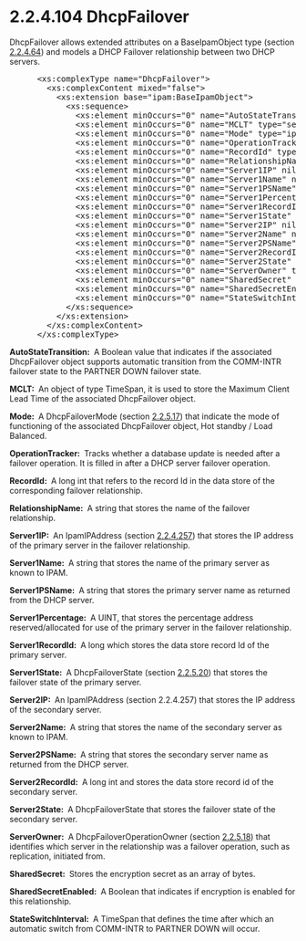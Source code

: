 <html dir="LTR" xmlns:mshelp="http://msdn.microsoft.com/mshelp" xmlns:ddue="http://ddue.schemas.microsoft.com/authoring/2003/5" xmlns:xlink="http://www.w3.org/1999/xlink" xmlns:tool="http://www.microsoft.com/tooltip">
 <body>
 <div id="header">
 <h1 class="heading">2.2.4.104 DhcpFailover</h1>
 </div>
 <div id="mainSection">
 <div id="mainBody">
 <div id="allHistory" class="saveHistory"></div>
 <div id="sectionSection0" class="section" name="collapseableSection">
 

<p>DhcpFailover allows extended attributes on a BaseIpamObject
type (section <a href="1296bf34-5951-47ed-bbe0-a328f0630865.md">2.2.4.64</a>)
and models a DHCP Failover relationship between two DHCP servers.</p>

<dl>
<dd>
<div><pre> &lt;xs:complexType name=&quot;DhcpFailover&quot;&gt;
   &lt;xs:complexContent mixed=&quot;false&quot;&gt;
     &lt;xs:extension base=&quot;ipam:BaseIpamObject&quot;&gt;
       &lt;xs:sequence&gt;
         &lt;xs:element minOccurs=&quot;0&quot; name=&quot;AutoStateTransition&quot; type=&quot;xsd:boolean&quot; /&gt;
         &lt;xs:element minOccurs=&quot;0&quot; name=&quot;MCLT&quot; type=&quot;ser:duration&quot; /&gt;
         &lt;xs:element minOccurs=&quot;0&quot; name=&quot;Mode&quot; type=&quot;ipam:DhcpFailoverMode&quot; /&gt;
         &lt;xs:element minOccurs=&quot;0&quot; name=&quot;OperationTracker&quot; nillable=&quot;true&quot; type=&quot;ipam:ArrayOfDhcpFailoverOperations&quot; /&gt;
         &lt;xs:element minOccurs=&quot;0&quot; name=&quot;RecordId&quot; type=&quot;xsd:long&quot; /&gt;
         &lt;xs:element minOccurs=&quot;0&quot; name=&quot;RelationshipName&quot; nillable=&quot;true&quot; type=&quot;xsd:string&quot; /&gt;
         &lt;xs:element minOccurs=&quot;0&quot; name=&quot;Server1IP&quot; nillable=&quot;true&quot; type=&quot;sysnet:IPAddress&quot; /&gt;
         &lt;xs:element minOccurs=&quot;0&quot; name=&quot;Server1Name&quot; nillable=&quot;true&quot; type=&quot;xsd:string&quot; /&gt;
         &lt;xs:element minOccurs=&quot;0&quot; name=&quot;Server1PSName&quot; nillable=&quot;true&quot; type=&quot;xsd:string&quot; /&gt;
         &lt;xs:element minOccurs=&quot;0&quot; name=&quot;Server1Percentage&quot; type=&quot;xsd:unsignedInt&quot; /&gt;
         &lt;xs:element minOccurs=&quot;0&quot; name=&quot;Server1RecordId&quot; type=&quot;xsd:long&quot; /&gt;
         &lt;xs:element minOccurs=&quot;0&quot; name=&quot;Server1State&quot; type=&quot;ipam:DhcpFailoverState&quot; /&gt;
         &lt;xs:element minOccurs=&quot;0&quot; name=&quot;Server2IP&quot; nillable=&quot;true&quot; type=&quot;sysnet:IPAddress&quot; /&gt;
         &lt;xs:element minOccurs=&quot;0&quot; name=&quot;Server2Name&quot; nillable=&quot;true&quot; type=&quot;xsd:string&quot; /&gt;
         &lt;xs:element minOccurs=&quot;0&quot; name=&quot;Server2PSName&quot; nillable=&quot;true&quot; type=&quot;xsd:string&quot; /&gt;
         &lt;xs:element minOccurs=&quot;0&quot; name=&quot;Server2RecordId&quot; type=&quot;xsd:long&quot; /&gt;
         &lt;xs:element minOccurs=&quot;0&quot; name=&quot;Server2State&quot; type=&quot;ipam:DhcpFailoverState&quot; /&gt;
         &lt;xs:element minOccurs=&quot;0&quot; name=&quot;ServerOwner&quot; type=&quot;ipam:DhcpFailoverOperationOwner&quot; /&gt;
         &lt;xs:element minOccurs=&quot;0&quot; name=&quot;SharedSecret&quot; nillable=&quot;true&quot; type=&quot;xsd:base64Binary&quot; /&gt;
         &lt;xs:element minOccurs=&quot;0&quot; name=&quot;SharedSecretEnabled&quot; type=&quot;xsd:boolean&quot; /&gt;
         &lt;xs:element minOccurs=&quot;0&quot; name=&quot;StateSwitchInterval&quot; type=&quot;ser:duration&quot; /&gt;
       &lt;/xs:sequence&gt;
     &lt;/xs:extension&gt;
   &lt;/xs:complexContent&gt;
 &lt;/xs:complexType&gt;
</pre></div>
</dd></dl>

<p><b>AutoStateTransition: </b> A Boolean value that
indicates if the associated DhcpFailover object supports automatic transition
from the COMM-INTR failover state to the PARTNER DOWN failover state.</p>

<p><b>MCLT: </b> An object of type TimeSpan, it is used
to store the Maximum Client Lead Time of the associated DhcpFailover object.</p>

<p><b>Mode: </b> A DhcpFailoverMode (section <a href="a061b56d-5867-4dbb-bc0f-9c9453320d3e.md">2.2.5.17</a>) that indicate
the mode of functioning of the associated DhcpFailover object, Hot standby /
Load Balanced.</p>

<p><b>OperationTracker: </b> Tracks whether a database
update is needed after a failover operation. It is filled in after a DHCP
server failover operation.</p>

<p><b>RecordId: </b> A long int that refers to the
record Id in the data store of the corresponding failover relationship.</p>

<p><b>RelationshipName: </b> A string that stores the
name of the failover relationship.</p>

<p><b>Server1IP: </b> An IpamIPAddress (section <a href="364a63ef-be28-498d-a67d-ed3df88b545a.md">2.2.4.257</a>) that stores the
IP address of the primary server in the failover relationship.</p>

<p><b>Server1Name: </b> A string that stores the name of
the primary server as known to IPAM.</p>

<p><b>Server1PSName: </b> A string that stores the
primary server name as returned from the DHCP server.</p>

<p><b>Server1Percentage: </b> A UINT, that stores the
percentage address reserved/allocated for use of the primary server in the
failover relationship.</p>

<p><b>Server1RecordId: </b> A long which stores the data
store record Id of the primary server.</p>

<p><b>Server1State: </b> A DhcpFailoverState (section <a href="ef0a4760-ccfa-4def-a5cb-c30dd0d2dee1.md">2.2.5.20</a>) that stores the
failover state of the primary server.</p>

<p><b>Server2IP: </b> An IpamIPAddress (section
2.2.4.257) that stores the IP address of the secondary server.</p>

<p><b>Server2Name: </b> A string that stores the name of
the secondary server as known to IPAM.</p>

<p><b>Server2PSName: </b> A string that stores the
secondary server name as returned from the DHCP server.</p>

<p><b>Server2RecordId: </b> A long int and stores the
data store record id of the secondary server.</p>

<p><b>Server2State: </b> A DhcpFailoverState that stores
the failover state of the secondary server.</p>

<p><b>ServerOwner: </b> A DhcpFailoverOperationOwner
(section <a href="036dfae3-693d-45a0-b97c-95c296b6217a.md">2.2.5.18</a>) that
identifies which server in the relationship was a failover operation, such as
replication, initiated from.</p>

<p><b>SharedSecret: </b> Stores the encryption secret as
an array of bytes.</p>

<p><b>SharedSecretEnabled: </b> A Boolean that indicates
if encryption is enabled for this relationship.</p>

<p><b>StateSwitchInterval: </b> A TimeSpan that defines
the time after which an automatic switch from COMM-INTR to PARTNER DOWN will
occur. </p>


 </div>
 </div>
 </div>
 </body>
</html>